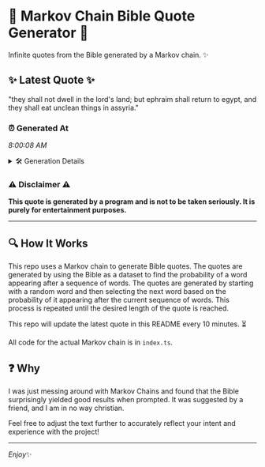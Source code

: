 # 📖 Markov Chain Bible Quote Generator 📖

Infinite quotes from the Bible generated by a Markov chain. ✨

## ✨ Latest Quote ✨
"they shall not dwell in the lord's land; but ephraim shall return to egypt, and they shall eat unclean things in assyria."

### ⏰ Generated At
*8:00:08 AM*

<details>
    <summary>🛠️ Generation Details</summary>
    <p>
        <strong>🌱 Seed:</strong> they<br>
        <strong>🔄 Iterations:</strong> 21<br>
        <strong>📜 Context History:</strong><br>[ they ]: shall<br>[ they, shall ]: not<br>[ they, shall, not ]: dwell<br>[ they, shall, not, dwell ]: in<br>[ they, shall, not, dwell, in ]: the<br>[ they, shall, not, dwell, in, the ]: lord's<br>[ shall, not, dwell, in, the, lord's ]: land;<br>[ not, dwell, in, the, lord's, land; ]: but<br>[ dwell, in, the, lord's, land;, but ]: ephraim<br>[ in, the, lord's, land;, but, ephraim ]: shall<br>[ the, lord's, land;, but, ephraim, shall ]: return<br>[ lord's, land;, but, ephraim, shall, return ]: to<br>[ land;, but, ephraim, shall, return, to ]: egypt,<br>[ but, ephraim, shall, return, to, egypt, ]: and<br>[ ephraim, shall, return, to, egypt,, and ]: they<br>[ shall, return, to, egypt,, and, they ]: shall<br>[ return, to, egypt,, and, they, shall ]: eat<br>[ to, egypt,, and, they, shall, eat ]: unclean<br>[ egypt,, and, they, shall, eat, unclean ]: things<br>[ and, they, shall, eat, unclean, things ]: in<br>[ they, shall, eat, unclean, things, in ]: assyria.<br>
    </p>
</details>

### ⚠️ Disclaimer ⚠️
**This quote is generated by a program and is not to be taken seriously. It is purely for entertainment purposes.**

---

## 🔍 How It Works

This repo uses a Markov chain to generate Bible quotes. The quotes are generated by using the Bible as a dataset to find the probability of a word appearing after a sequence of words. The quotes are generated by starting with a random word and then selecting the next word based on the probability of it appearing after the current sequence of words. This process is repeated until the desired length of the quote is reached.

This repo will update the latest quote in this README every 10 minutes. ⏳

All code for the actual Markov chain is in `index.ts`.

## ❓ Why

I was just messing around with Markov Chains and found that the Bible surprisingly yielded good results when prompted. 
It was suggested by a friend, and I am in no way christian.

Feel free to adjust the text further to accurately reflect your intent and experience with the project!

---

*Enjoy*✨
